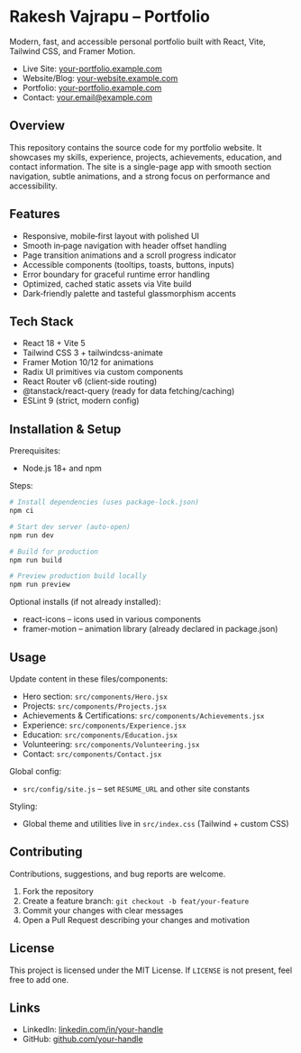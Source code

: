 # Rakesh Vajrapu – Portfolio

Modern, fast, and accessible personal portfolio built with React, Vite, Tailwind CSS, and Framer Motion.

- Live Site: [your-portfolio.example.com](https://your-portfolio.example.com)
- Website/Blog: [your-website.example.com](https://your-website.example.com)
- Portfolio: [your-portfolio.example.com](https://your-portfolio.example.com)
- Contact: [your.email@example.com](mailto:your.email@example.com)

## Overview

This repository contains the source code for my portfolio website. It showcases my skills, experience, projects, achievements, education, and contact information. The site is a single-page app with smooth section navigation, subtle animations, and a strong focus on performance and accessibility.

## Features

- Responsive, mobile‑first layout with polished UI
- Smooth in‑page navigation with header offset handling
- Page transition animations and a scroll progress indicator
- Accessible components (tooltips, toasts, buttons, inputs)
- Error boundary for graceful runtime error handling
- Optimized, cached static assets via Vite build
- Dark‑friendly palette and tasteful glassmorphism accents

## Tech Stack

- React 18 + Vite 5
- Tailwind CSS 3 + tailwindcss-animate
- Framer Motion 10/12 for animations
- Radix UI primitives via custom components
- React Router v6 (client‑side routing)
- @tanstack/react-query (ready for data fetching/caching)
- ESLint 9 (strict, modern config)

## Installation & Setup

Prerequisites:

- Node.js 18+ and npm

Steps:

```powershell
# Install dependencies (uses package-lock.json)
npm ci

# Start dev server (auto-open)
npm run dev

# Build for production
npm run build

# Preview production build locally
npm run preview
```

Optional installs (if not already installed):

- react-icons – icons used in various components
- framer-motion – animation library (already declared in package.json)

## Usage

Update content in these files/components:

- Hero section: `src/components/Hero.jsx`
- Projects: `src/components/Projects.jsx`
- Achievements & Certifications: `src/components/Achievements.jsx`
- Experience: `src/components/Experience.jsx`
- Education: `src/components/Education.jsx`
- Volunteering: `src/components/Volunteering.jsx`
- Contact: `src/components/Contact.jsx`

Global config:

- `src/config/site.js` – set `RESUME_URL` and other site constants

Styling:

- Global theme and utilities live in `src/index.css` (Tailwind + custom CSS)

## Contributing

Contributions, suggestions, and bug reports are welcome.

1. Fork the repository
2. Create a feature branch: `git checkout -b feat/your-feature`
3. Commit your changes with clear messages
4. Open a Pull Request describing your changes and motivation

## License

This project is licensed under the MIT License. If `LICENSE` is not present, feel free to add one.

## Links

- LinkedIn: [linkedin.com/in/your-handle](https://www.linkedin.com/in/rakeshvajrapu/)
- GitHub: [github.com/your-handle](https://github.com/rakesh-vajrapu)
